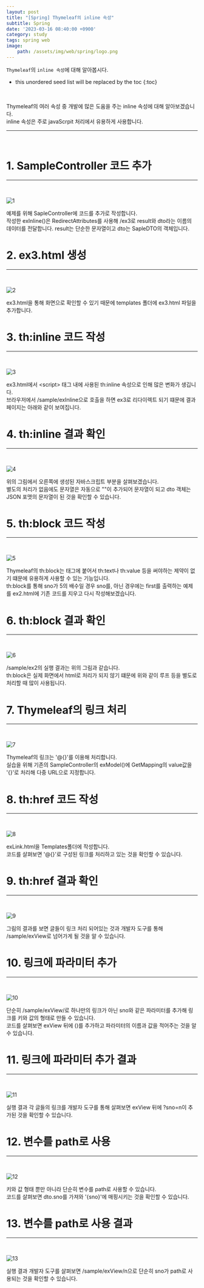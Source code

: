 ```yaml
---
layout: post
title: "[Spring] Thymeleaf의 inline 속성"
subtitle: Spring
date: '2023-03-16 08:40:00 +0900'
category: study
tags: spring web
image:
    path: /assets/img/web/spring/logo.png
---
```


`Thymeleaf`의 `inline 속성`에 대해 알아봅시다.

<!--more-->

* this unordered seed list will be replaced by the toc
{:toc}
<br>

Thymeleaf의 여러 속성 중 개발에 많은 도움을 주는 inline 속성에 대해 알아보겠습니다.<br>
inline 속성은 주로 javaScrpit 처리에서 유용하게 사용합니다.

---
<br>

# 1. SampleController 코드 추가
---
<br>

![1](/assets/img/web/spring/2023-03-16-[Spring]_Thymeleaf의_inline_속성/1.PNG)
<br>

예제를 위해 SapleController에 코드를 추가로 작성합니다.<br>
작성한 exInline()은 RedirectAttributes를 사용해 /ex3로 result와 dto라는 이름의 데이터를 전달합니다. result는 단순한 문자열이고 dto는 SapleDTO의 객체입니다.<br>

# 2. ex3.html 생성
---
<br>

![2](/assets/img/web/spring/2023-03-16-[Spring]_Thymeleaf의_inline_속성/2.PNG)
<br>

ex3.html을 통해 화면으로 확인할 수 있기 때문에 templates 폴더에 ex3.html 파일을 추가합니다.<br>


# 3. th:inline 코드 작성
---
<br>

![3](/assets/img/web/spring/2023-03-16-[Spring]_Thymeleaf의_inline_속성/3.PNG)
<br>

ex3.html에서 \<script\> 태그 내에 사용된 th:inline 속성으로 인해 많은 변화가 생깁니다.<br>
브라우저에서 /sample/exInline으로 호출을 하면 ex3로 리다이렉트 되기 떄문에 결과 페이지는 아래와 같이 보여집니다.<br>


# 4. th:inline 결과 확인
---
<br>

![4](/assets/img/web/spring/2023-03-16-[Spring]_Thymeleaf의_inline_속성/4.PNG)
<br>

위의 그림에서 오른쪽에 생성된 자바스크립트 부분을 살펴보겠습니다.<br>
별도의 처리가 없음에도 문자열은 자동으로 ""이 추가되어 문자열이 되고 dto 객체는 JSON 포맷의 문자열이 된 것을 확인할 수 있습니다.<br>

# 5. th:block 코드 작성
---
<br>

![5](/assets/img/web/spring/2023-03-16-[Spring]_Thymeleaf의_inline_속성/5.PNG)
<br>

Thymeleaf의 th:block는 태그에 붙어서 th:text나 th:value 등을 써야하는 제약이 없기 떄문에 유용하게 사용할 수 있는 기능입니다.<br>
th:block를 통해 sno가 5의 배수일 경우 sno를, 아닌 경우에는 first를 출력하는 예제를 ex2.html에 기존 코드를 지우고 다시 작성해보겠습니다.

# 6. th:block 결과 확인
---
<br>

![6](/assets/img/web/spring/2023-03-16-[Spring]_Thymeleaf의_inline_속성/6.PNG)
<br>

/sample/ex2의 실행 결과는 위의 그림과 같습니다.<br>
th:block은 실제 화면에서 html로 처리가 되지 않기 떄문에 위와 같이 루프 등을 별도로 처리할 때 많이 사용됩니다.<br>

# 7. Thymeleaf의 링크 처리
---
<br>

![7](/assets/img/web/spring/2023-03-16-[Spring]_Thymeleaf의_inline_속성/miss.PNG)
<br>

Thymeleaf의 링크는 '@{}'를 이용해 처리합니다.<br>
실습을 위해 기존의 SampleController의 exModel()에  GetMapping의 value값을 '{}'로 처리해 다중 URL으로 지정합니다.<br>


# 8. th:href 코드 작성
---
<br>

![8](/assets/img/web/spring/2023-03-16-[Spring]_Thymeleaf의_inline_속성/7.PNG)
<br>

exLink.html을 Templates폴더에 작성합니다.<br>
코드를 살펴보면 '@{}'로 구성된 링크를 처리하고 있는 것을 확인할 수 있습니다.<br>


# 9. th:href 결과 확인
---
<br>

![9](/assets/img/web/spring/2023-03-16-[Spring]_Thymeleaf의_inline_속성/8.PNG)
<br>

그림의 결과를 보면 글들이 링크 처리 되어있는 것과 개발자 도구를 통해 /sample/exView로 넘어가게 될 것을 알 수 있습니다.<br>


# 10. 링크에 파라미터 추가
---
<br>

![10](/assets/img/web/spring/2023-03-16-[Spring]_Thymeleaf의_inline_속성/9.PNG)
<br>

단순히 /sample/exView/로 하나만의 링크가 아닌 sno와 같은 파라미터를 추가해 링크를 키와 값의 형태로 만들 수 있습니다.<br>
코드를 살펴보면 exView 뒤에 ()를 추가하고 파라미터의 이름과 값을 적어주는 것을 알 수 있습니다.<br>

# 11. 링크에 파라미터 추가 결과
---
<br>

![11](/assets/img/web/spring/2023-03-16-[Spring]_Thymeleaf의_inline_속성/10.PNG)
<br>

실행 결과 각 글들의 링크를 개발자 도구를 통해 살펴보면 exView 뒤에 ?sno=n이 추가된 것을 확인할 수 있습니다.<br>

# 12. 변수를 path로 사용
---
<br>

![12](/assets/img/web/spring/2023-03-16-[Spring]_Thymeleaf의_inline_속성/11.PNG)
<br>

키와 값 형태 뿐만 아니라 단순히 변수를 path로 사용할 수 있습니다.<br>
코드를 살펴보면 dto.sno를 가져와 '{sno}'에 매핑시키는 것을 확인할 수 있습니다.

# 13. 변수를 path로 사용 결과
---
<br>

![13](/assets/img/web/spring/2023-03-16-[Spring]_Thymeleaf의_inline_속성/12.PNG)
<br>

실행 결과 개발자 도구를 살펴보면 /sample/exView/n으로 단순히 sno가 path로 사용되는 것을 확인할 수 있습니다.<br>